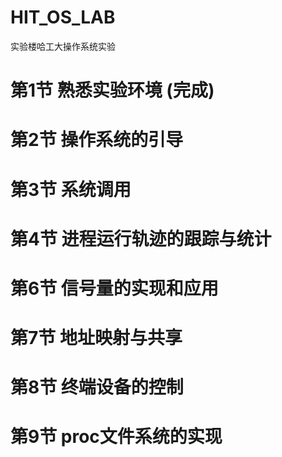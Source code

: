 # HIT_OS_LAB
实验楼哈工大操作系统实验
# 第1节  熟悉实验环境 (完成)
# 第2节  操作系统的引导
# 第3节  系统调用
# 第4节  进程运行轨迹的跟踪与统计
# 第6节  信号量的实现和应用
# 第7节  地址映射与共享
# 第8节  终端设备的控制
# 第9节  proc文件系统的实现

